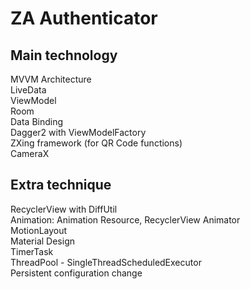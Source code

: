 # ZA Authenticator

## Main technology  
MVVM Architecture  
LiveData  
ViewModel  
Room  
Data Binding  
Dagger2 with ViewModelFactory  
ZXing framework (for QR Code functions)  
CameraX  

## Extra technique  
RecyclerView with DiffUtil  
Animation: Animation Resource, RecyclerView Animator  
MotionLayout  
Material Design  
TimerTask  
ThreadPool - SingleThreadScheduledExecutor  
Persistent configuration change  

